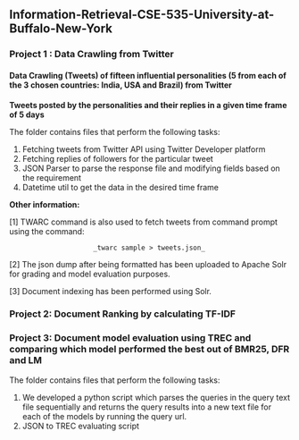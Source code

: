 ## Information-Retrieval-CSE-535-University-at-Buffalo-New-York

### Project 1 : Data Crawling from Twitter

#### Data Crawling (Tweets) of fifteen influential personalities (5 from each of the 3 chosen countries: India, USA and Brazil) from Twitter

**Tweets posted by the personalities and their replies in a given time frame of 5 days**

The folder contains files that perform the following tasks:

1. Fetching tweets from Twitter API using Twitter Developer platform
2. Fetching replies of followers for the particular tweet
3. JSON Parser to parse the response file and modifying fields based on the requirement
4. Datetime util to get the data in the desired time frame

**Other information:**

[1] TWARC command is also used to fetch tweets from command prompt using the command:

                         _twarc sample > tweets.json_
                         
[2] The json dump after being formatted has been uploaded to Apache Solr for grading and model evaluation purposes.

[3] Document indexing has been performed using Solr.

### Project 2: Document Ranking by calculating TF-IDF 

### Project 3: Document model evaluation using TREC and comparing which model performed the best out of BMR25, DFR and LM

The folder contains files that perform the following tasks:

1. We developed a python script which parses the queries in the query text file sequentially and returns the query results into a new text file for each of the models by running the query url.
2. JSON to TREC evaluating script
